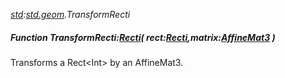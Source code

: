 _[std](../../modules/std/std-module.md):[std.geom](../../modules/std/std-geom.md).TransformRecti_
##### Function TransformRecti:[Recti](../../modules/std/std-geom-recti.md)( rect:[Recti](../../modules/std/std-geom-recti.md),matrix:[AffineMat3](../../modules/std/std-geom-affinemat3.md)<T> )
Transforms a Rect\<Int\> by an AffineMat3.
